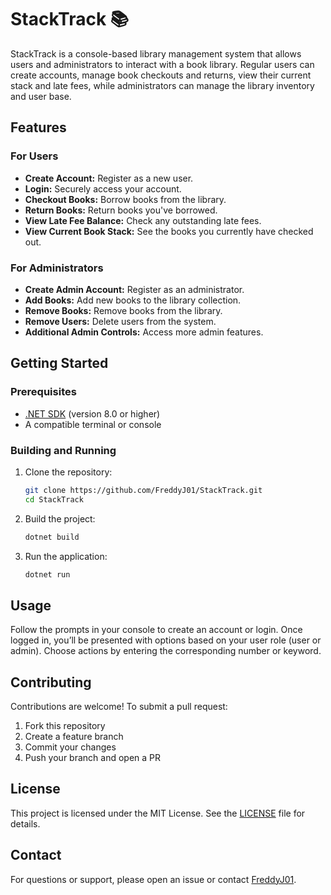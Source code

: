 # StackTrack 📚

StackTrack is a console-based library management system that allows users and administrators to interact with a book library. Regular users can create accounts, manage book checkouts and returns, view their current stack and late fees, while administrators can manage the library inventory and user base.

## Features

### For Users
- **Create Account:** Register as a new user.
- **Login:** Securely access your account.
- **Checkout Books:** Borrow books from the library.
- **Return Books:** Return books you've borrowed.
- **View Late Fee Balance:** Check any outstanding late fees.
- **View Current Book Stack:** See the books you currently have checked out.

### For Administrators
- **Create Admin Account:** Register as an administrator.
- **Add Books:** Add new books to the library collection.
- **Remove Books:** Remove books from the library.
- **Remove Users:** Delete users from the system.
- **Additional Admin Controls:** Access more admin features.

## Getting Started

### Prerequisites
- [.NET SDK](https://dotnet.microsoft.com/en-us/download) (version 8.0 or higher)
- A compatible terminal or console

### Building and Running

1. Clone the repository:
    ```sh
    git clone https://github.com/FreddyJ01/StackTrack.git
    cd StackTrack
    ```

2. Build the project:
    ```sh
    dotnet build
    ```

3. Run the application:
    ```sh
    dotnet run
    ```

## Usage

Follow the prompts in your console to create an account or login. Once logged in, you’ll be presented with options based on your user role (user or admin). Choose actions by entering the corresponding number or keyword.

## Contributing

Contributions are welcome! To submit a pull request:
1. Fork this repository
2. Create a feature branch
3. Commit your changes
4. Push your branch and open a PR

## License

This project is licensed under the MIT License. See the [LICENSE](LICENSE) file for details.

## Contact

For questions or support, please open an issue or contact [FreddyJ01](https://github.com/FreddyJ01).

